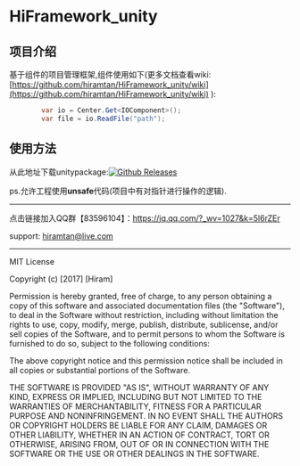 # HiFramework_unity

## 项目介绍
基于组件的项目管理框架,组件使用如下(更多文档查看wiki: [https://github.com/hiramtan/HiFramework_unity/wiki](https://github.com/hiramtan/HiFramework_unity/wiki) ):
```csharp
        var io = Center.Get<IOComponent>();
        var file = io.ReadFile("path");
```

## 使用方法

从此地址下载unitypackage:[![Github Releases](https://img.shields.io/github/downloads/atom/atom/total.svg)](https://github.com/hiramtan/HiFramework_unity/releases) 

ps.允许工程使用**unsafe**代码(项目中有对指针进行操作的逻辑).

----

点击链接加入QQ群【83596104】：https://jq.qq.com/?_wv=1027&k=5l6rZEr

support: hiramtan@live.com


***********

MIT License

Copyright (c) [2017] [Hiram]

Permission is hereby granted, free of charge, to any person obtaining a copy
of this software and associated documentation files (the "Software"), to deal
in the Software without restriction, including without limitation the rights
to use, copy, modify, merge, publish, distribute, sublicense, and/or sell
copies of the Software, and to permit persons to whom the Software is
furnished to do so, subject to the following conditions:

The above copyright notice and this permission notice shall be included in all
copies or substantial portions of the Software.

THE SOFTWARE IS PROVIDED "AS IS", WITHOUT WARRANTY OF ANY KIND, EXPRESS OR
IMPLIED, INCLUDING BUT NOT LIMITED TO THE WARRANTIES OF MERCHANTABILITY,
FITNESS FOR A PARTICULAR PURPOSE AND NONINFRINGEMENT. IN NO EVENT SHALL THE
AUTHORS OR COPYRIGHT HOLDERS BE LIABLE FOR ANY CLAIM, DAMAGES OR OTHER
LIABILITY, WHETHER IN AN ACTION OF CONTRACT, TORT OR OTHERWISE, ARISING FROM,
OUT OF OR IN CONNECTION WITH THE SOFTWARE OR THE USE OR OTHER DEALINGS IN THE
SOFTWARE.
